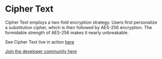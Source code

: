# Cipher Text

Cipher Text employs a two-fold encryption strategy. Users first personalize a substitution cipher, which is then followed by AES-256 encryption. The formidable strength of AES-256 makes it nearly unbreakable.

See Cipher Text live in action [here](https://www.jonathan-gillman.com/cipher-text.html)

[Join the developer community here](https://www.patreon.com/posts/cipher-text-html-115649500)